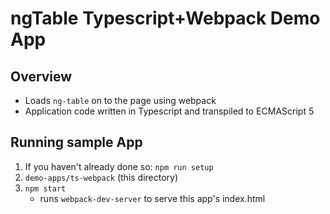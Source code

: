# ngTable Typescript+Webpack Demo App

## Overview

* Loads `ng-table` on to the page using webpack
* Application code written in Typescript and transpiled to ECMAScript 5

## Running sample App

1. If you haven't already done so: `npm run setup`
2. `demo-apps/ts-webpack` (this directory)
3. `npm start`
    * runs `webpack-dev-server` to serve this app's index.html